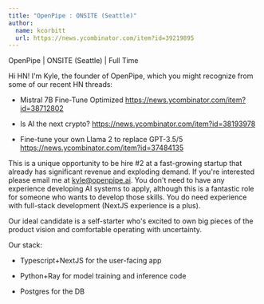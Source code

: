 ```yaml
---
title: "OpenPipe : ONSITE (Seattle)"
author:
  name: kcorbitt
  url: https://news.ycombinator.com/item?id=39219895
---
```

OpenPipe | ONSITE (Seattle) | Full Time

Hi HN! I&#x27;m Kyle, the founder of OpenPipe, which you might recognize from some of our recent HN threads:

- Mistral 7B Fine-Tune Optimized <a href="https:&#x2F;&#x2F;news.ycombinator.com&#x2F;item?id=38712802">https:&#x2F;&#x2F;news.ycombinator.com&#x2F;item?id=38712802</a>

- Is AI the next crypto? <a href="https:&#x2F;&#x2F;news.ycombinator.com&#x2F;item?id=38193978">https:&#x2F;&#x2F;news.ycombinator.com&#x2F;item?id=38193978</a>

- Fine-tune your own Llama 2 to replace GPT-3.5&#x2F;5 <a href="https:&#x2F;&#x2F;news.ycombinator.com&#x2F;item?id=37484135">https:&#x2F;&#x2F;news.ycombinator.com&#x2F;item?id=37484135</a>

This is a unique opportunity to be hire #2 at a fast-growing startup that already has significant revenue and exploding demand. If you&#x27;re interested please email me at kyle@openpipe.ai. You don&#x27;t need to have any experience developing AI systems to apply, although this is a fantastic role for someone who wants to develop those skills. You do need experience with full-stack development (NextJS experience is a plus).

Our ideal candidate is a self-starter who&#x27;s excited to own big pieces of the product vision and comfortable operating with uncertainty.

Our stack:

- Typescript+NextJS for the user-facing app

- Python+Ray for model training and inference code

- Postgres for the DB
